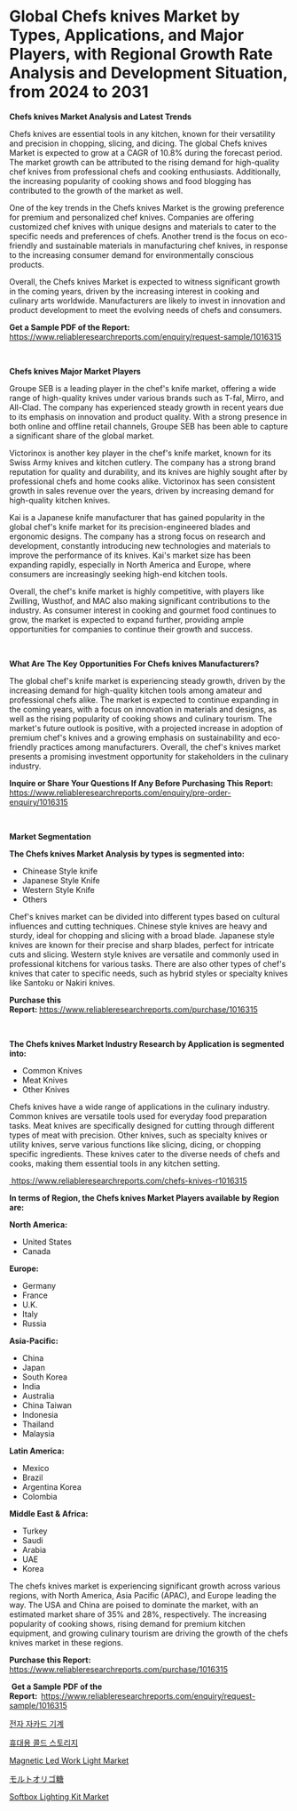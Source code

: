 <p><h1>Global Chefs knives Market by Types, Applications, and Major Players, with Regional Growth Rate Analysis and Development Situation, from 2024 to 2031</h1></p><p><strong>Chefs knives Market Analysis and Latest Trends</strong></p>
<p><p>Chefs knives are essential tools in any kitchen, known for their versatility and precision in chopping, slicing, and dicing. The global Chefs knives Market is expected to grow at a CAGR of 10.8% during the forecast period. The market growth can be attributed to the rising demand for high-quality chef knives from professional chefs and cooking enthusiasts. Additionally, the increasing popularity of cooking shows and food blogging has contributed to the growth of the market as well.</p><p>One of the key trends in the Chefs knives Market is the growing preference for premium and personalized chef knives. Companies are offering customized chef knives with unique designs and materials to cater to the specific needs and preferences of chefs. Another trend is the focus on eco-friendly and sustainable materials in manufacturing chef knives, in response to the increasing consumer demand for environmentally conscious products.</p><p>Overall, the Chefs knives Market is expected to witness significant growth in the coming years, driven by the increasing interest in cooking and culinary arts worldwide. Manufacturers are likely to invest in innovation and product development to meet the evolving needs of chefs and consumers.</p></p>
<p><strong>Get a Sample PDF of the Report:&nbsp;</strong> <a href="https://www.reliableresearchreports.com/enquiry/request-sample/1016315">https://www.reliableresearchreports.com/enquiry/request-sample/1016315</a></p>
<p>&nbsp;</p>
<p><strong>Chefs knives Major Market Players</strong></p>
<p><p>Groupe SEB is a leading player in the chef's knife market, offering a wide range of high-quality knives under various brands such as T-fal, Mirro, and All-Clad. The company has experienced steady growth in recent years due to its emphasis on innovation and product quality. With a strong presence in both online and offline retail channels, Groupe SEB has been able to capture a significant share of the global market.</p><p>Victorinox is another key player in the chef's knife market, known for its Swiss Army knives and kitchen cutlery. The company has a strong brand reputation for quality and durability, and its knives are highly sought after by professional chefs and home cooks alike. Victorinox has seen consistent growth in sales revenue over the years, driven by increasing demand for high-quality kitchen knives.</p><p>Kai is a Japanese knife manufacturer that has gained popularity in the global chef's knife market for its precision-engineered blades and ergonomic designs. The company has a strong focus on research and development, constantly introducing new technologies and materials to improve the performance of its knives. Kai's market size has been expanding rapidly, especially in North America and Europe, where consumers are increasingly seeking high-end kitchen tools.</p><p>Overall, the chef's knife market is highly competitive, with players like Zwilling, Wusthof, and MAC also making significant contributions to the industry. As consumer interest in cooking and gourmet food continues to grow, the market is expected to expand further, providing ample opportunities for companies to continue their growth and success.</p></p>
<p>&nbsp;</p>
<p><strong>What Are The Key Opportunities For Chefs knives Manufacturers?</strong></p>
<p><p>The global chef's knife market is experiencing steady growth, driven by the increasing demand for high-quality kitchen tools among amateur and professional chefs alike. The market is expected to continue expanding in the coming years, with a focus on innovation in materials and designs, as well as the rising popularity of cooking shows and culinary tourism. The market's future outlook is positive, with a projected increase in adoption of premium chef's knives and a growing emphasis on sustainability and eco-friendly practices among manufacturers. Overall, the chef's knives market presents a promising investment opportunity for stakeholders in the culinary industry.</p></p>
<p><strong>Inquire or Share Your Questions If Any Before Purchasing This Report:</strong> <a href="https://www.reliableresearchreports.com/enquiry/pre-order-enquiry/1016315">https://www.reliableresearchreports.com/enquiry/pre-order-enquiry/1016315</a></p>
<p>&nbsp;</p>
<p><strong>Market Segmentation</strong></p>
<p><strong>The Chefs knives Market Analysis by types is segmented into:</strong></p>
<p><ul><li>Chinease Style knife</li><li>Japanese Style Knife</li><li>Western Style Knife</li><li>Others</li></ul></p>
<p><p>Chef's knives market can be divided into different types based on cultural influences and cutting techniques. Chinese style knives are heavy and sturdy, ideal for chopping and slicing with a broad blade. Japanese style knives are known for their precise and sharp blades, perfect for intricate cuts and slicing. Western style knives are versatile and commonly used in professional kitchens for various tasks. There are also other types of chef's knives that cater to specific needs, such as hybrid styles or specialty knives like Santoku or Nakiri knives.</p></p>
<p><strong>Purchase this Report:&nbsp;</strong><a href="https://www.reliableresearchreports.com/purchase/1016315">https://www.reliableresearchreports.com/purchase/1016315</a></p>
<p>&nbsp;</p>
<p><strong>The Chefs knives Market Industry Research by Application is segmented into:</strong></p>
<p><ul><li>Common Knives</li><li>Meat Knives</li><li>Other Knives</li></ul></p>
<p><p>Chefs knives have a wide range of applications in the culinary industry. Common knives are versatile tools used for everyday food preparation tasks. Meat knives are specifically designed for cutting through different types of meat with precision. Other knives, such as specialty knives or utility knives, serve various functions like slicing, dicing, or chopping specific ingredients. These knives cater to the diverse needs of chefs and cooks, making them essential tools in any kitchen setting.</p></p>
<p><a href="https://www.reliableresearchreports.com/chefs-knives-r1016315">&nbsp;https://www.reliableresearchreports.com/chefs-knives-r1016315</a></p>
<p><strong>In terms of Region, the Chefs knives Market Players available by Region are:</strong></p>
<p>
    <p> <strong> North America: </strong>
        <ul>
            <li>United States</li>
            <li>Canada</li>
        </ul>
        </p> 
    <p> <strong> Europe: </strong>
        <ul>
            <li>Germany</li>
            <li>France</li>
            <li>U.K.</li>
            <li>Italy</li>
            <li>Russia</li>
        </ul>
        </p> 
    <p> <strong> Asia-Pacific: </strong>
        <ul>
            <li>China</li>
            <li>Japan</li>
            <li>South Korea</li>
            <li>India</li>
            <li>Australia</li>
            <li>China Taiwan</li>
            <li>Indonesia</li>
            <li>Thailand</li>
            <li>Malaysia</li>
        </ul>
        </p> 
    <p> <strong> Latin America: </strong>
        <ul>
            <li>Mexico</li>
            <li>Brazil</li>
            <li>Argentina Korea</li>
            <li>Colombia</li>
        </ul>
        </p> 
    <p> <strong> Middle East & Africa: </strong>
        <ul>
            <li>Turkey</li>
            <li>Saudi</li>
            <li>Arabia</li>
            <li>UAE</li>
            <li>Korea</li>
        </ul>
    </p>
    </p>
<p><p>The chefs knives market is experiencing significant growth across various regions, with North America, Asia Pacific (APAC), and Europe leading the way. The USA and China are poised to dominate the market, with an estimated market share of 35% and 28%, respectively. The increasing popularity of cooking shows, rising demand for premium kitchen equipment, and growing culinary tourism are driving the growth of the chefs knives market in these regions.</p></p>
<p><strong>Purchase this Report: </strong><a href="https://www.reliableresearchreports.com/purchase/1016315">https://www.reliableresearchreports.com/purchase/1016315</a></p>
<p>&nbsp;<strong>Get a Sample PDF of the Report:&nbsp;&nbsp;</strong><a href="https://www.reliableresearchreports.com/enquiry/request-sample/1016315">https://www.reliableresearchreports.com/enquiry/request-sample/1016315</a></p>
<p><strong></strong></p>
<p><p><a href="https://github.com/LuckeyCorbin/Market-Research-Report-List-1/blob/main/2955926149498.md">전자 자카드 기계</a></p><p><a href="https://github.com/shampaakter36/Market-Research-Report-List-1/blob/main/8344005149497.md">휴대용 콜드 스토리지</a></p><p><a href="https://github.com/cheribeninsig/Market-Research-Report-List-1/blob/main/magnetic-led-work-light-market.md">Magnetic Led Work Light Market</a></p><p><a href="https://github.com/CarlieShields/Market-Research-Report-List-1/blob/main/2176229141657.md">モルトオリゴ糖</a></p><p><a href="https://github.com/AdrianaPaucek2023/Market-Research-Report-List-1/blob/main/softbox-lighting-kit-market.md">Softbox Lighting Kit Market</a></p></p>